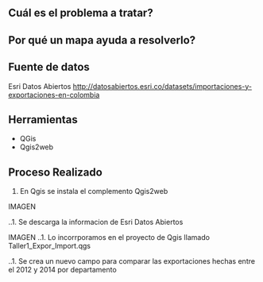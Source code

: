 ## Cuál es el problema a tratar?

## Por qué un mapa ayuda a resolverlo?


## Fuente de datos

Esri Datos Abiertos http://datosabiertos.esri.co/datasets/importaciones-y-exportaciones-en-colombia

## Herramientas
* QGis
* Qgis2web

## Proceso Realizado

1. En Qgis se instala el complemento Qgis2web

IMAGEN

..1. Se descarga la informacion de Esri Datos Abiertos 

IMAGEN
..1. Lo incorrporamos en el proyecto de Qgis llamado Taller1_Expor_Import.qgs

..1. Se crea un nuevo campo para comparar las exportaciones hechas entre el 2012 y 2014 por departamento
